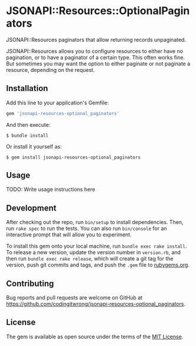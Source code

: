 # JSONAPI::Resources::OptionalPaginators

JSONAPI::Resources paginators that allow returning records unpaginated.

JSONAPI::Resources allows you to configure resources to either have no pagination, or to have a paginator of a certain type. This often works fine. But sometimes you may want the option to either paginate or not paginate a resource, depending on the request.

## Installation

Add this line to your application's Gemfile:

```ruby
gem 'jsonapi-resources-optional_paginators'
```

And then execute:

    $ bundle install

Or install it yourself as:

    $ gem install jsonapi-resources-optional_paginators

## Usage

TODO: Write usage instructions here

## Development

After checking out the repo, run `bin/setup` to install dependencies. Then, run `rake spec` to run the tests. You can also run `bin/console` for an interactive prompt that will allow you to experiment.

To install this gem onto your local machine, run `bundle exec rake install`. To release a new version, update the version number in `version.rb`, and then run `bundle exec rake release`, which will create a git tag for the version, push git commits and tags, and push the `.gem` file to [rubygems.org](https://rubygems.org).

## Contributing

Bug reports and pull requests are welcome on GitHub at https://github.com/codingitwrong/jsonapi-resources-optional_paginators.


## License

The gem is available as open source under the terms of the [MIT License](https://opensource.org/licenses/MIT).
